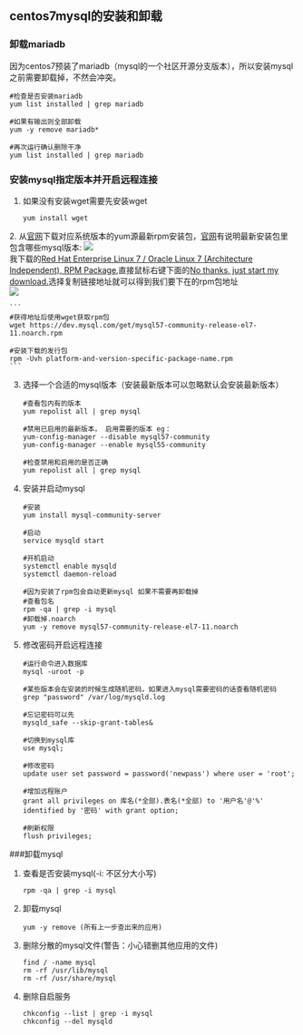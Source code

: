 ## centos7mysql的安装和卸载

### 卸载mariadb

因为centos7预装了mariadb（mysql的一个社区开源分支版本），所以安装mysql之前需要卸载掉，不然会冲突。

```
#检查是否安装mariadb
yum list installed | grep mariadb 

#如果有输出则全部卸载
yum -y remove mariadb*    

#再次运行确认删除干净
yum list installed | grep mariadb
```

### 安装mysql指定版本并开启远程连接

1. 如果没有安装wget需要先安装wget
	
	```
	yum install wget 
	```
	
[mysqlnet]: https://dev.mysql.com/downloads/repo/yum/
2. 从[官网][mysqlnet]下载对应系统版本的yum源最新rpm安装包，[官网][mysqlnet]有说明最新安装包里包含哪些mysql版本:
	![](http://www.iwill.fun/media/blog/20180202/mysqldown.png)  
	我下载的[Red Hat Enterprise Linux 7 / Oracle Linux 7 (Architecture Independent), RPM Package](https://dev.mysql.com/downloads/file/?id=470281),直接鼠标右键下面的[No thanks, just start my download.](https://dev.mysql.com/get/mysql57-community-release-el7-11.noarch.rpm)选择复制链接地址就可以得到我们要下在的rpm包地址  
	![](http://www.iwill.fun/media/blog/20180202/mysqldowm2.png)  

	```
	#获得地址后使用wget获取rpm包
	wget https://dev.mysql.com/get/mysql57-community-release-el7-11.noarch.rpm
	
	#安装下载的发行包
	rpm -Uvh platform-and-version-specific-package-name.rpm
	```
	
3. 选择一个合适的mysql版本（安装最新版本可以忽略默认会安装最新版本）
	
	```
	#查看包内有的版本
	yum repolist all | grep mysql
	
	#禁用已启用的最新版本， 启用需要的版本 eg：
	yum-config-manager --disable mysql57-community
	yum-config-manager --enable mysql55-community
	
	#检查禁用和启用的是否正确
	yum repolist all | grep mysql
	```
	
4. 安装并启动mysql
	
	```
	#安装
	yum install mysql-community-server
	
	#启动
	service mysqld start
	
	#开机启动
	systemctl enable mysqld
	systemctl daemon-reload
	
	#因为安装了rpm包会自动更新mysql 如果不需要再卸载掉
	#查看包名
	rpm -qa | grep -i mysql
	#卸载掉.noarch
	yum -y remove mysql57-community-release-el7-11.noarch
	```
	
5. 修改密码开启远程连接
	
	```
	#运行命令进入数据库
	mysql -uroot -p
	
	#某些版本会在安装的时候生成随机密码，如果进入mysql需要密码的话查看随机密码
	grep "password" /var/log/mysqld.log
	
	#忘记密码可以先
	mysqld_safe --skip-grant-tables&
	
	#切换到mysql库
	use mysql;
	
	#修改密码
	update user set password = password('newpass') where user = 'root';
	
	#增加远程账户
	grant all privileges on 库名(*全部).表名(*全部) to '用户名'@'%' identified by '密码' with grant option;
	
	#刷新权限
	flush privileges;
	```
	
###卸载mysql

1. 查看是否安装mysql(-i: 不区分大小写)
	
	```
	rpm -qa | grep -i mysql
	```
	
2. 卸载mysql
	
	```
	yum -y remove (所有上一步查出来的应用)
	```
	
3. 删除分散的mysql文件(警告：小心错删其他应用的文件)

	```
	find / -name mysql
	rm -rf /usr/lib/mysql
	rm -rf /usr/share/mysql
	```

4. 删除自启服务
	
	```
	chkconfig --list | grep -i mysql
	chkconfig --del mysqld
	```